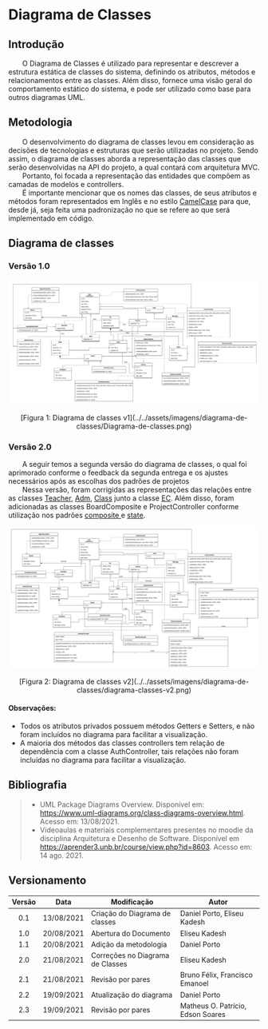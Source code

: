# Diagrama de Classes
 
## Introdução
 
&emsp;&emsp;O Diagrama de Classes é utilizado para representar e descrever a estrutura estática de classes do sistema, definindo os atributos, métodos e relacionamentos entre as classes. Além disso, fornece uma visão geral do comportamento estático do sistema, e pode ser utilizado como base para outros diagramas UML.

## Metodologia

&emsp;&emsp;O desenvolvimento do diagrama de classes levou em consideração as decisões de tecnologias e estruturas que serão utilizadas no projeto. Sendo assim, o diagrama de classes aborda a representação das classes que serão desenvolvidas na API do projeto, a qual contará com arquitetura MVC.<br>
&emsp;&emsp;Portanto, foi focada a representação das entidades que compõem as camadas de modelos e controllers.<br>
&emsp;&emsp;É importante mencionar que os nomes das classes, de seus atributos e métodos foram representados em Inglês e no estilo [CamelCase](https://pt.wikipedia.org/wiki/CamelCase) para que, desde já, seja feita uma padronização no que se refere ao que será implementado em código.

## Diagrama de classes

### Versão 1.0
![Diagrama de classes](../../assets/imagens/diagrama-de-classes/Diagrama-de-classes.png)
<center>[Figura 1: Diagrama de classes v1](../../assets/imagens/diagrama-de-classes/Diagrama-de-classes.png)</center>

### Versão 2.0
&emsp;&emsp;A seguir temos a segunda versão do diagrama de classes, o qual foi aprimorado conforme o feedback da segunda entrega e os ajustes necessários após as escolhas dos padrões de projetos<br>
&emsp;&emsp;Nessa versão, foram corrigidas as representações das relações entre as classes [Teacher](../../../base/requisitos/modelagem/lexicos/#lexico-professor), [Adm](../../../base/requisitos/modelagem/lexicos/#lexico-administrador), [Class](../../../base/requisitos/modelagem/lexicos/#lexico-turma) junto a classe [EC](../../../base/requisitos/modelagem/lexicos/#lexico-centro-educacional). Além disso, foram adicionadas as classes BoardComposite e ProjectController conforme utilização nos padrões [composite ]() e [state]().

![Diagrama de classes](../../assets/imagens/diagrama-de-classes/diagrama-classes-v2.png)
<center>[Figura 2: Diagrama de classes v2](../../assets/imagens/diagrama-de-classes/diagrama-classes-v2.png)</center>

 
#### **Observações**:<br>
- Todos os atributos privados possuem métodos Getters e Setters, e não foram incluídos no diagrama para facilitar a visualização.
- A maioria dos métodos das classes controllers tem relação de dependência com a classe AuthController, tais relações não foram incluídas no diagrama para facilitar a visualização.
 
## Bibliografia
> - UML Package Diagrams Overview. Disponível em: <https://www.uml-diagrams.org/class-diagrams-overview.html>. Acesso em: 13/08/2021.
> - Videoaulas e materiais complementares presentes no moodle da disciplina Arquitetura e Desenho de Software. Disponível em <https://aprender3.unb.br/course/view.php?id=8603>. Acesso em: 14 ago. 2021.

## Versionamento
| Versão | Data | Modificação | Autor |
| :-: | -- | -- | -- |
|0.1| 13/08/2021 | Criação do Diagrama de classes              |  Daniel Porto, Eliseu Kadesh  |
|1.0| 20/08/2021 | Abertura do Documento                       |  Eliseu Kadesh |
|1.1| 20/08/2021 | Adição da metodologia                       |  Daniel Porto  |
|2.0| 21/08/2021 | Correções no Diagrama de Classes            |  Eliseu Kadesh |
|2.1| 21/08/2021 | Revisão por pares | Bruno Félix, Francisco Emanoel |
|2.2| 19/09/2021 | Atualização do diagrama | Daniel Porto | 
|2.3| 19/09/2021 | Revisão por pares | Matheus O. Patrício, Edson Soares|
